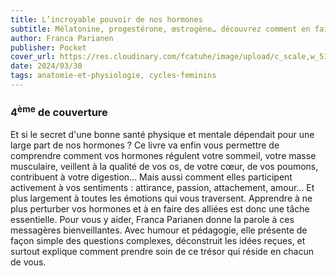 ```yaml
---
title: L’incroyable pouvoir de nos hormones
subtitle: Mélatonine, progestérone, œstrogène… découvrez comment en faire des amies.
author: Franca Parianen
publisher: Pocket
cover_url: https://res.cloudinary.com/fcatuhe/image/upload/c_scale,w_512/v1711899163/raphaele-rodellar.fr/bibliotheque/9782266332262.jpg
date: 2024/03/30
tags: anatomie-et-physiologie, cycles-feminins
---
```


### 4<sup>ème</sup> de couverture

Et si le secret d'une bonne santé physique et mentale dépendait pour une large part de nos hormones ? Ce livre va enfin vous permettre de comprendre comment vos hormones régulent votre sommeil, votre masse musculaire, veillent à la qualité de vos os, de votre cœur, de vos poumons, contribuent à votre digestion... Mais aussi comment elles participent activement à vos sentiments : attirance, passion, attachement, amour... Et plus largement à toutes les émotions qui vous traversent. Apprendre à ne plus perturber vos hormones et à en faire des alliées est donc une tâche essentielle. Pour vous y aider, Franca Parianen donne la parole à ces messagères bienveillantes. Avec humour et pédagogie, elle présente de façon simple des questions complexes, déconstruit les idées reçues, et surtout explique comment prendre soin de ce trésor qui réside en chacun de vous.
